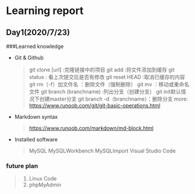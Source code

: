 # Learning report
## Day1(2020/7/23)

###Learned knowledge
* Git & Github
    > git clone [url] :克隆链接中的项目
    > git add :将文件添加到缓存
    > git status : 看上次提交后是否有修改
    > git reset HEAD :取消已缓存的内容
    > git rm（-f）加文件名 ：删除文件（强制删除）
    > git mv ：移动或重命名文件 
    > git branch (branchname) :列出分支（创建分支）   git init默认情况下创建master分支
    > git branch -d（branchname）：删除分支
    > more: https://www.runoob.com/git/git-basic-operations.html

* Markdown syntax
    > https://www.runoob.com/markdown/md-block.html

* Installed software
    > MySQL  MySQLWorkbench  MySQLImport
    > Visual Studio Code

### future plan
> 1. Linux Code
> 2. phpMyAdmin 
